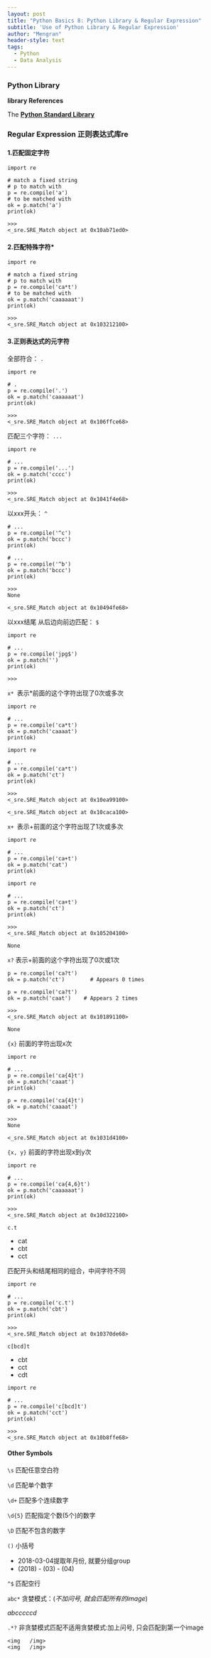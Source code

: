 ```yaml
---
layout: post
title: "Python Basics 8: Python Library & Regular Expression"
subtitle: 'Use of Python Library & Regular Expression'
author: "Mengran"
header-style: text
tags:
  - Python
  - Data Analysis
---
```


### Python Library

**library References**

The **[Python Standard Library](https://docs.python.org/3/library/)** 

### Regular Expression 正则表达式库re

#### **1.匹配固定字符**

```vim
import re

# match a fixed string
# p to match with
p = re.compile('a')
# to be matched with
ok = p.match('a')
print(ok)

>>>
<_sre.SRE_Match object at 0x10ab71ed0>
```

#### **2.匹配特殊字符***

```vim
import re

# match a fixed string
# p to match with
p = re.compile('ca*t')
# to be matched with
ok = p.match('caaaaaat')
print(ok)

>>>
<_sre.SRE_Match object at 0x103212100>

```

#### **3.正则表达式的元字符**

全部符合： `.`

```vim
import re

# .
p = re.compile('.')
ok = p.match('caaaaaat')
print(ok)

>>>
<_sre.SRE_Match object at 0x106ffce68>
```

匹配三个字符： `...`

```vim
import re

# ...
p = re.compile('...')
ok = p.match('cccc')
print(ok)

>>>
<_sre.SRE_Match object at 0x1041f4e68>
```

以xxx开头： `^`

```vim
# ...
p = re.compile('^c')
ok = p.match('bccc')
print(ok)

# ...
p = re.compile('^b')
ok = p.match('bccc')
print(ok)

>>>
None

<_sre.SRE_Match object at 0x10494fe68>
```

以xxx结尾 从后边向前边匹配： `$`

```vim
import re

# ...
p = re.compile('jpg$')
ok = p.match('')
print(ok)

>>>

```

`x* `表示*前面的这个字符出现了0次或多次

```vim
import re

# ...
p = re.compile('ca*t')
ok = p.match('caaaat')
print(ok)

import re

# ...
p = re.compile('ca*t')
ok = p.match('ct')
print(ok)

>>>
<_sre.SRE_Match object at 0x10ea99100>

<_sre.SRE_Match object at 0x10caca100>
```

`x+ `表示+前面的这个字符出现了1次或多次

```vim
import re

# ...
p = re.compile('ca+t')
ok = p.match('cat')
print(ok)

import re

# ...
p = re.compile('ca+t')
ok = p.match('ct')
print(ok)

>>>
<_sre.SRE_Match object at 0x105204100>

None
```

`x?` 表示+前面的这个字符出现了0次或1次

```vim
p = re.compile('ca?t')
ok = p.match('ct')        # Appears 0 times

p = re.compile('ca?t')
ok = p.match('caat')    # Appears 2 times

>>>
<_sre.SRE_Match object at 0x101891100>

None
```

`{x}` 前面的字符出现x次

```vim
import re

# ...
p = re.compile('ca{4}t')
ok = p.match('caaat')
print(ok)

p = re.compile('ca{4}t')
ok = p.match('caaaat')

>>>
None

<_sre.SRE_Match object at 0x1031d4100>
```

`{x, y}` 前面的字符出现x到y次

```vim
import re

# ...
p = re.compile('ca{4,6}t')
ok = p.match('caaaaaat')
print(ok)

>>>
<_sre.SRE_Match object at 0x10d322100>
```

`c.t`
- cat
- cbt
- cct

匹配开头和结尾相同的组合，中间字符不同

```vim
import re

# ...
p = re.compile('c.t')
ok = p.match('cbt')
print(ok)

>>>
<_sre.SRE_Match object at 0x10370de68>
```

`c[bcd]t`
- cbt
- cct
- cdt

```vim
import re

# ...
p = re.compile('c[bcd]t')
ok = p.match('cct')
print(ok)

>>>
<_sre.SRE_Match object at 0x10b8ffe68>
```

####  Other Symbols

`\s` 匹配任意空白符

`\d` 匹配单个数字

`\d+` 匹配多个连续数字

`\d{5}` 匹配指定个数(5个)的数字

`\D` 匹配不包含的数字

`()` 小括号
- 2018-03-04提取年月份, 就要分组group
- (2018) - (03) - (04)

`^$` 匹配空行

 `abc*` 贪婪模式：(_不加问号, 就会匹配所有的image_)

_abcccccd_


`.*?` 非贪婪模式匹配不适用贪婪模式:加上问号, 只会匹配到第一个image
```vim
<img   /img>
<img   /img>
```




